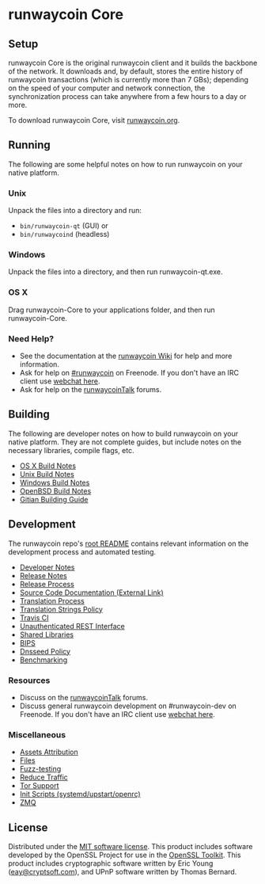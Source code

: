 runwaycoin Core
=============

Setup
---------------------
runwaycoin Core is the original runwaycoin client and it builds the backbone of the network. It downloads and, by default, stores the entire history of runwaycoin transactions (which is currently more than 7 GBs); depending on the speed of your computer and network connection, the synchronization process can take anywhere from a few hours to a day or more.

To download runwaycoin Core, visit [runwaycoin.org](https://runwaycoin.org).

Running
---------------------
The following are some helpful notes on how to run runwaycoin on your native platform.

### Unix

Unpack the files into a directory and run:

- `bin/runwaycoin-qt` (GUI) or
- `bin/runwaycoind` (headless)

### Windows

Unpack the files into a directory, and then run runwaycoin-qt.exe.

### OS X

Drag runwaycoin-Core to your applications folder, and then run runwaycoin-Core.

### Need Help?

* See the documentation at the [runwaycoin Wiki](https://runwaycoin.info/)
for help and more information.
* Ask for help on [#runwaycoin](http://webchat.freenode.net?channels=runwaycoin) on Freenode. If you don't have an IRC client use [webchat here](http://webchat.freenode.net?channels=runwaycoin).
* Ask for help on the [runwaycoinTalk](https://runwaycointalk.io/) forums.

Building
---------------------
The following are developer notes on how to build runwaycoin on your native platform. They are not complete guides, but include notes on the necessary libraries, compile flags, etc.

- [OS X Build Notes](build-osx.md)
- [Unix Build Notes](build-unix.md)
- [Windows Build Notes](build-windows.md)
- [OpenBSD Build Notes](build-openbsd.md)
- [Gitian Building Guide](gitian-building.md)

Development
---------------------
The runwaycoin repo's [root README](/README.md) contains relevant information on the development process and automated testing.

- [Developer Notes](developer-notes.md)
- [Release Notes](release-notes.md)
- [Release Process](release-process.md)
- [Source Code Documentation (External Link)](https://dev.visucore.com/runwaycoin/doxygen/)
- [Translation Process](translation_process.md)
- [Translation Strings Policy](translation_strings_policy.md)
- [Travis CI](travis-ci.md)
- [Unauthenticated REST Interface](REST-interface.md)
- [Shared Libraries](shared-libraries.md)
- [BIPS](bips.md)
- [Dnsseed Policy](dnsseed-policy.md)
- [Benchmarking](benchmarking.md)

### Resources
* Discuss on the [runwaycoinTalk](https://runwaycointalk.io/) forums.
* Discuss general runwaycoin development on #runwaycoin-dev on Freenode. If you don't have an IRC client use [webchat here](http://webchat.freenode.net/?channels=runwaycoin-dev).

### Miscellaneous
- [Assets Attribution](assets-attribution.md)
- [Files](files.md)
- [Fuzz-testing](fuzzing.md)
- [Reduce Traffic](reduce-traffic.md)
- [Tor Support](tor.md)
- [Init Scripts (systemd/upstart/openrc)](init.md)
- [ZMQ](zmq.md)

License
---------------------
Distributed under the [MIT software license](/COPYING).
This product includes software developed by the OpenSSL Project for use in the [OpenSSL Toolkit](https://www.openssl.org/). This product includes
cryptographic software written by Eric Young ([eay@cryptsoft.com](mailto:eay@cryptsoft.com)), and UPnP software written by Thomas Bernard.
